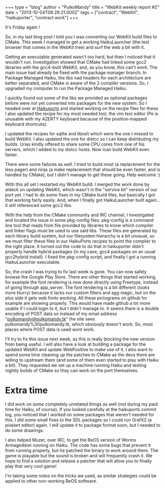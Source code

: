 +++
type = "blog"
author = "PulkoMandy"
title = "WebKit weekly report #2"
date = "2013-10-04T06:26:21.000Z"
tags = ["contract", "WebKit", "haikuporter", "contract work"]
+++

It's Friday again !

So, in my last blog post I told you I was converting our WebKit build files to CMake. This week I managed to get a working HaikuLauncher (the test browser that comes in the WebKit tree) and surf the web a bit with it.

<!--more-->

Getting an executable generated wasn't too hard, but then I noticed that it wouldn't run. Investigation showed that CMake had linked some gcc2 libraries with the gcc4-built WebKit, and, as you know, this can't work. The main issue had already be fixed with the package manager branch. In Package Managed Haiku, the libs nad headers for each architecture are better separated, and CMake is aware of the 2 compiler versions. So, I upgraded my computer to run the Package Managed Haiku.

I quickly found out some of the libs we provided as optional packages before were not yet converted into packages for the new system. So I headed over at <a href="http://bb.haikuports.org/haikuports/commits">Haikuports</a> and started working on the recipe files for these. I also updated the recipe for my most needed tool, the vim text editor (Pe is unusable with my AZERTY keyboard because of the position-mapped keyboard shortcuts).

I updated the recipes for sqlite and libxslt which were the one I missed to build WebKit. I also updated the one for distcc so I can keep distributing my builds. Urias kindly offered to share some CPU cores from one of his servers, which I added to my distcc hosts. Now Ican build WebKit even faster.

There were some failures as well. I tried to build most (a replacement for the less pager) and ninja (a make replacement that should be even faster, and is handled by CMake), but I didn't manage to get these going. Help welcome :)

With this all set I restarted my WebKit build. I merged the work done by aldeck on updating WebKit, which wasn't in the "service kit" version of our port yet. I had to do some fixes in my CMake build files, but basically I got that working fairly easily. And, when I finally got HaikuLauncher built again... it still referenced some gcc2 libs.

With the help from the CMake community and IRC channel, I investigated and located the issue in some pkg-config files. pkg-config is a command line tool that reads from file provided by libraries to know which compiler and linker flags must be used to use said libs. These files are generated by each library build system, but our filesystem hierarchy is a bit unusual, so we must filter these files in our HaikuPorts recipes to point the compiler to the right place. It turned out the code to do that in haikuporter didn't properly handle hybrid packages (in my case, gcc4 packages on an usual gcc2hybrid install). I fixed the pkg-config script, and finally I got a running HaikuLauncher executable.

So, the crash I was trying to fix last week is gone. You can now safely browse the Google Play Store. There are other things that started working, for example the font rendering is now done directly using Freetype, instead of going through app_server. The font rendering is a bit different (looks more blurry) because it lacks our custom filters and agg magic, but on the plus side it gets web fonts working. All these pictograms on github for example are showing properly. This would have made github a lot more usable if I could login to it, but I didn't manage to. It seems there is a double encoding of POST data so instead of my email address "pulkomandy@pulkomandy.tk" the site sees pulkomandy%30pulkomandy.tk, which obviously doesn't work. So, most places where POST data is used wont work.

I'll try to fix this issue next week, as this is really blocking the new version from being useful. I will also have a look at building a package for the updated WebKit and update WebPositive to make use of it. I also want to spend some time cleaning up the patches to CMake as the devs there are willing to upstream them (and some of them even started to play with Haiku a bit). They requested we set up a machine running Haiku and testing nightly builds of CMake so they can work on the port themselves.

<h1>Extra time</h1>

I did work on some completely unrelated things as well (not during my paid time for Haiku, of course). If you looked carefully at the haikuports commit log, you noticed that I worked on some packages that weren't needed for this. I did some small fixes to the SDL packages so I could run GrafX2 (a pixelart editor) again. I will update it to package format soon, but I needed to do some drawings.

I also helped Muzer, over IRC, to get the BeOS version of Worms Armageddon running on Haiku. The code has some bugs that prevent it from running properly, but he patched the binary to work around them. The game is playable but the sound is broken and will frequently crash it. We hope to find a solution and release a patcher that will allow you to finally play that very cool game!

I'm taking some notes on the tricks we used, as similar strategies could be applied to other non-working BeOS software.